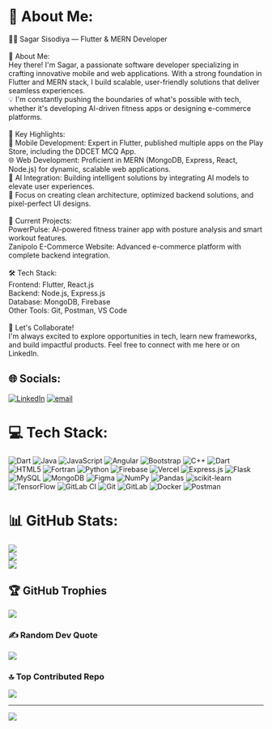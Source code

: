 # 💫 About Me:
👨‍💻 Sagar Sisodiya — Flutter & MERN Developer<br><br>🚀 About Me:<br>Hey there! I'm Sagar, a passionate software developer specializing in crafting innovative mobile and web applications. With a strong foundation in Flutter and MERN stack, I build scalable, user-friendly solutions that deliver seamless experiences.<br>💡 I'm constantly pushing the boundaries of what's possible with tech, whether it's developing AI-driven fitness apps or designing e-commerce platforms.<br><br>🌟 Key Highlights:<br>📱 Mobile Development: Expert in Flutter, published multiple apps on the Play Store, including the DDCET MCQ App.<br>🌐 Web Development: Proficient in MERN (MongoDB, Express, React, Node.js) for dynamic, scalable web applications.<br>🧩 AI Integration: Building intelligent solutions by integrating AI models to elevate user experiences.<br>🎯 Focus on creating clean architecture, optimized backend solutions, and pixel-perfect UI designs.<br><br>🚀 Current Projects:<br>PowerPulse: AI-powered fitness trainer app with posture analysis and smart workout features.<br>Zanipolo E-Commerce Website: Advanced e-commerce platform with complete backend integration.<br><br>🛠️ Tech Stack:<br>Frontend: Flutter, React.js<br>Backend: Node.js, Express.js<br>Database: MongoDB, Firebase<br>Other Tools: Git, Postman, VS Code<br><br>🎯 Let's Collaborate!<br>I'm always excited to explore opportunities in tech, learn new frameworks, and build impactful products. Feel free to connect with me here or on LinkedIn.


## 🌐 Socials:
[![LinkedIn](https://img.shields.io/badge/LinkedIn-%230077B5.svg?logo=linkedin&logoColor=white)](https://linkedin.com/in/sagar-sisodiya-14972a316) [![email](https://img.shields.io/badge/Email-D14836?logo=gmail&logoColor=white)](mailto:sisodiyasagar08@gmail.com) 

# 💻 Tech Stack:
![Dart](https://img.shields.io/badge/dart-%230175C2.svg?style=for-the-badge&logo=dart&logoColor=white) ![Java](https://img.shields.io/badge/java-%23ED8B00.svg?style=for-the-badge&logo=openjdk&logoColor=white) ![JavaScript](https://img.shields.io/badge/javascript-%23323330.svg?style=for-the-badge&logo=javascript&logoColor=%23F7DF1E) ![Angular](https://img.shields.io/badge/angular-%23DD0031.svg?style=for-the-badge&logo=angular&logoColor=white) ![Bootstrap](https://img.shields.io/badge/bootstrap-%238511FA.svg?style=for-the-badge&logo=bootstrap&logoColor=white) ![C++](https://img.shields.io/badge/c++-%2300599C.svg?style=for-the-badge&logo=c%2B%2B&logoColor=white) ![Dart](https://img.shields.io/badge/dart-%230175C2.svg?style=for-the-badge&logo=dart&logoColor=white) ![HTML5](https://img.shields.io/badge/html5-%23E34F26.svg?style=for-the-badge&logo=html5&logoColor=white) ![Fortran](https://img.shields.io/badge/Fortran-%23734F96.svg?style=for-the-badge&logo=fortran&logoColor=white) ![Python](https://img.shields.io/badge/python-3670A0?style=for-the-badge&logo=python&logoColor=ffdd54) ![Firebase](https://img.shields.io/badge/firebase-%23039BE5.svg?style=for-the-badge&logo=firebase) ![Vercel](https://img.shields.io/badge/vercel-%23000000.svg?style=for-the-badge&logo=vercel&logoColor=white) ![Express.js](https://img.shields.io/badge/express.js-%23404d59.svg?style=for-the-badge&logo=express&logoColor=%2361DAFB) ![Flask](https://img.shields.io/badge/flask-%23000.svg?style=for-the-badge&logo=flask&logoColor=white) ![MySQL](https://img.shields.io/badge/mysql-4479A1.svg?style=for-the-badge&logo=mysql&logoColor=white) ![MongoDB](https://img.shields.io/badge/MongoDB-%234ea94b.svg?style=for-the-badge&logo=mongodb&logoColor=white) ![Figma](https://img.shields.io/badge/figma-%23F24E1E.svg?style=for-the-badge&logo=figma&logoColor=white) ![NumPy](https://img.shields.io/badge/numpy-%23013243.svg?style=for-the-badge&logo=numpy&logoColor=white) ![Pandas](https://img.shields.io/badge/pandas-%23150458.svg?style=for-the-badge&logo=pandas&logoColor=white) ![scikit-learn](https://img.shields.io/badge/scikit--learn-%23F7931E.svg?style=for-the-badge&logo=scikit-learn&logoColor=white) ![TensorFlow](https://img.shields.io/badge/TensorFlow-%23FF6F00.svg?style=for-the-badge&logo=TensorFlow&logoColor=white) ![GitLab CI](https://img.shields.io/badge/gitlab%20CI-%23181717.svg?style=for-the-badge&logo=gitlab&logoColor=white) ![Git](https://img.shields.io/badge/git-%23F05033.svg?style=for-the-badge&logo=git&logoColor=white) ![GitLab](https://img.shields.io/badge/gitlab-%23181717.svg?style=for-the-badge&logo=gitlab&logoColor=white) ![Docker](https://img.shields.io/badge/docker-%230db7ed.svg?style=for-the-badge&logo=docker&logoColor=white) ![Postman](https://img.shields.io/badge/Postman-FF6C37?style=for-the-badge&logo=postman&logoColor=white)
# 📊 GitHub Stats:
![](https://github-readme-stats.vercel.app/api?username=sagarsisodiya14&theme=dark&hide_border=false&include_all_commits=true&count_private=true)<br/>
![](https://github-readme-streak-stats.herokuapp.com/?user=sagarsisodiya14&theme=dark&hide_border=false)<br/>
![](https://github-readme-stats.vercel.app/api/top-langs/?username=sagarsisodiya14&theme=dark&hide_border=false&include_all_commits=true&count_private=true&layout=compact)

## 🏆 GitHub Trophies
![](https://github-profile-trophy.vercel.app/?username=sagarsisodiya14&theme=radical&no-frame=false&no-bg=true&margin-w=4)

### ✍️ Random Dev Quote
![](https://quotes-github-readme.vercel.app/api?type=horizontal&theme=radical)

### 🔝 Top Contributed Repo
![](https://github-contributor-stats.vercel.app/api?username=sagarsisodiya14&limit=5&theme=dark&combine_all_yearly_contributions=true)

---
[![](https://visitcount.itsvg.in/api?id=sagarsisodiya14&icon=0&color=0)](https://visitcount.itsvg.in)

<!-- Proudly created with GPRM ( https://gprm.itsvg.in ) -->
